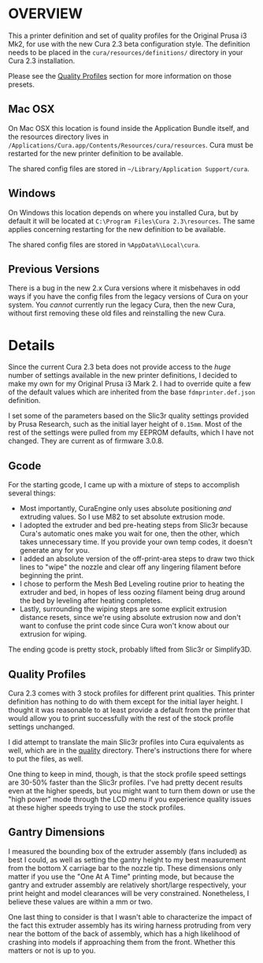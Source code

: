 OVERVIEW
===
This a printer definition and set of quality profiles for the Original Prusa i3 Mk2, for use with
the new Cura 2.3 beta configuration style. The definition needs to be placed in the
`cura/resources/definitions/` directory in your Cura 2.3 installation.

Please see the [Quality Profiles](#quality-profiles) section for more information on those presets.


Mac OSX
---
On Mac OSX this location is found inside the Application Bundle itself, and the resources directory
lives in `/Applications/Cura.app/Contents/Resources/cura/resources`. Cura must be restarted for the new
printer definition to be available.

The shared config files are stored in `~/Library/Application Support/cura`.

Windows
---
On Windows this location depends on where you installed Cura, but by default it will be located at
`C:\Program Files\Cura 2.3\resources`. The same applies concerning restarting for the new definition
to be available.

The shared config files are stored in `%AppData%\Local\cura`.

Previous Versions
---
There is a bug in the new 2.x Cura versions where it misbehaves in odd ways if you have the config
files from the legacy versions of Cura on your system. You *cannot* currently run the legacy Cura,
then the new Cura, without first removing these old files and reinstalling the new Cura.

Details
===
Since the current Cura 2.3 beta does not provide access to the *huge* number of settings available
in the new printer definitions, I decided to make my own for my Original Prusa i3 Mark 2. I had to
override quite a few of the default values which are inherited from the base `fdmprinter.def.json`
definition.

I set some of the parameters based on the Slic3r quality settings provided by Prusa Research, such
as the initial layer height of `0.15mm`. Most of the rest of the settings were pulled from my EEPROM
defaults, which I have not changed. They are current as of firmware 3.0.8.

Gcode
---
For the starting gcode, I came up with a mixture of steps to accomplish several things:

- Most importantly, CuraEngine only uses absolute positioning *and* extruding values. So I use M82
  to set absolute extrusion mode.
- I adopted the extruder and bed pre-heating steps from Slic3r because Cura's automatic ones make
  you wait for one, then the other, which takes unnecessary time. If you provide your own temp
  codes, it doesn't generate any for you.
- I added an absolute version of the off-print-area steps to draw two thick lines to "wipe" the nozzle
  and clear off any lingering filament before beginning the print.
- I chose to perform the Mesh Bed Leveling routine prior to heating the extruder and bed, in hopes
  of less oozing filament being drug around the bed by leveling after heating completes.
- Lastly, surrounding the wiping steps are some explicit extrusion distance resets, since we're
  using absolute extrusion now and don't want to confuse the print code since Cura won't know about
  our extrusion for wiping.

The ending gcode is pretty stock, probably lifted from Slic3r or Simplify3D.

Quality Profiles
---
Cura 2.3 comes with 3 stock profiles for different print qualities. This printer definition has
nothing to do with them except for the initial layer height. I thought it was reasonable to at least
provide a default from the printer that would allow you to print successfully with the rest of the
stock profile settings unchanged.

I did attempt to translate the main Slic3r profiles into Cura equivalents as well, which are in the
[quality](quality) directory. There's instructions there for where to put the files, as well.

One thing to keep in mind, though, is that the stock profile speed settings are 30-50% faster than
the Slic3r profiles. I've had pretty decent results even at the higher speeds, but you might want to
turn them down or use the "high power" mode through the LCD menu if you experience quality issues at
these higher speeds trying to use the stock profiles.

Gantry Dimensions
---
I measured the bounding box of the extruder assembly (fans included) as best I could, as well as
setting the gantry height to my best measurement from the bottom X carriage bar to the nozzle tip.
These dimensions only matter if you use the "One At A Time" printing mode, but because the gantry
and extruder assembly are relatively short/large respectively, your print height and model
clearances will be very constrained. Nonetheless, I believe these values are within a mm or two.

One last thing to consider is that I wasn't able to characterize the impact of the fact this
extruder assembly has its wiring harness protruding from very near the bottom of the back of
assembly, which has a high likelihood of crashing into models if approaching them from the front.
Whether this matters or not is up to you.
